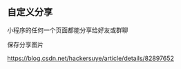 ## 自定义分享

小程序的任何一个页面都能分享给好友或群聊





保存分享图片

https://blog.csdn.net/hackersuye/article/details/82897652